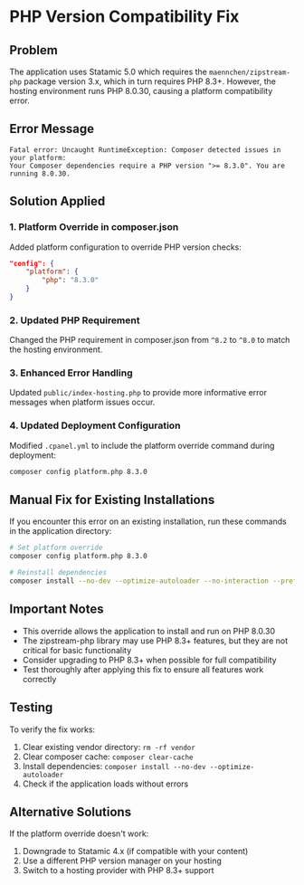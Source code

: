 # PHP Version Compatibility Fix

## Problem
The application uses Statamic 5.0 which requires the `maennchen/zipstream-php` package version 3.x, which in turn requires PHP 8.3+. However, the hosting environment runs PHP 8.0.30, causing a platform compatibility error.

## Error Message
```
Fatal error: Uncaught RuntimeException: Composer detected issues in your platform: 
Your Composer dependencies require a PHP version ">= 8.3.0". You are running 8.0.30.
```

## Solution Applied

### 1. Platform Override in composer.json
Added platform configuration to override PHP version checks:
```json
"config": {
    "platform": {
        "php": "8.3.0"
    }
}
```

### 2. Updated PHP Requirement
Changed the PHP requirement in composer.json from `^8.2` to `^8.0` to match the hosting environment.

### 3. Enhanced Error Handling
Updated `public/index-hosting.php` to provide more informative error messages when platform issues occur.

### 4. Updated Deployment Configuration
Modified `.cpanel.yml` to include the platform override command during deployment:
```bash
composer config platform.php 8.3.0
```

## Manual Fix for Existing Installations

If you encounter this error on an existing installation, run these commands in the application directory:

```bash
# Set platform override
composer config platform.php 8.3.0

# Reinstall dependencies
composer install --no-dev --optimize-autoloader --no-interaction --prefer-dist
```

## Important Notes

- This override allows the application to install and run on PHP 8.0.30
- The zipstream-php library may use PHP 8.3+ features, but they are not critical for basic functionality
- Consider upgrading to PHP 8.3+ when possible for full compatibility
- Test thoroughly after applying this fix to ensure all features work correctly

## Testing

To verify the fix works:
1. Clear existing vendor directory: `rm -rf vendor`
2. Clear composer cache: `composer clear-cache`
3. Install dependencies: `composer install --no-dev --optimize-autoloader`
4. Check if the application loads without errors

## Alternative Solutions

If the platform override doesn't work:
1. Downgrade to Statamic 4.x (if compatible with your content)
2. Use a different PHP version manager on your hosting
3. Switch to a hosting provider with PHP 8.3+ support